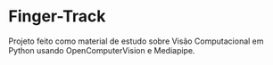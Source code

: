 # Finger-Track
Projeto feito como material de estudo sobre Visão Computacional em Python usando OpenComputerVision e Mediapipe.
